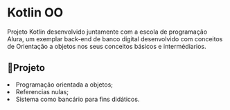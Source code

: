 <h1>Kotlin OO</h1>
<p>Projeto Kotlin desenvolvido juntamente com a escola de programação Alura, um exemplar back-end de banco digital desenvolvido com conceitos de Orientação a objetos nos seus conceitos básicos e intermédiarios.</p>
<h2>🔨Projeto</h2>
<li>Programação orientada a objetos;
<li>Referencias nulas;
<li>Sistema como bancário para fins didáticos.
</li>
